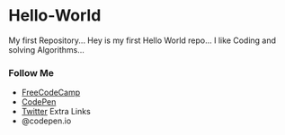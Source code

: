 # Hello-World
My first Repository...
Hey is my first Hello World repo...
I like Coding and solving Algorithms...

### Follow Me
  * <a href="https://www.freecodecamp.org/vipuljain08">FreeCodeCamp</a>
  * <a href="https://codepen.io/vipuljain08">CodePen</a>
  * <a href="https://twitter.com/vipuljain_08">Twitter</a>
Extra Links
* @codepen.io
